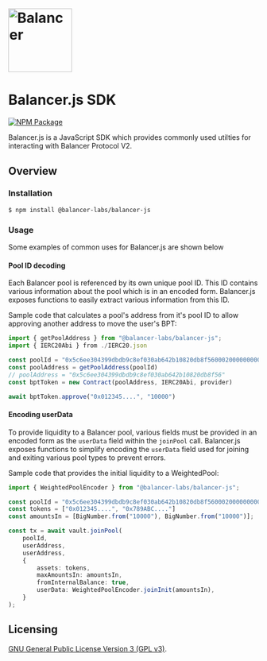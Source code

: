 # <img src="../../logo.svg" alt="Balancer" height="128px">

# Balancer.js SDK

[![NPM Package](https://img.shields.io/npm/v/@balancer-labs/balancer-js.svg)](https://www.npmjs.org/package/@balancer-labs/balancer-js)

Balancer.js is a JavaScript SDK which provides commonly used utilties for interacting with Balancer Protocol V2.

## Overview

### Installation

```console
$ npm install @balancer-labs/balancer-js
```

### Usage

Some examples of common uses for Balancer.js are shown below

#### Pool ID decoding

Each Balancer pool is referenced by its own unique pool ID. This ID contains various information about the pool which is in an encoded form. Balancer.js exposes functions to easily extract various information from this ID.

Sample code that calculates a pool's address from it's pool ID to allow approving another address to move the user's BPT:

```typescript
import { getPoolAddress } from "@balancer-labs/balancer-js";
import { IERC20Abi } from ./IERC20.json

const poolId = "0x5c6ee304399dbdb9c8ef030ab642b10820db8f56000200000000000000000014"
const poolAddress = getPoolAddress(poolId)
// poolAddress = "0x5c6ee304399dbdb9c8ef030ab642b10820db8f56"
const bptToken = new Contract(poolAddress, IERC20Abi, provider)

await bptToken.approve("0x012345....", "10000")

```

#### Encoding userData

To provide liquidity to a Balancer pool, various fields must be provided in an encoded form as the `userData` field within the `joinPool` call. Balancer.js exposes functions to simplify encoding the `userData` field used for joining and exiting various pool types to prevent errors.

Sample code that provides the initial liquidity to a WeightedPool:

```typescript
import { WeightedPoolEncoder } from "@balancer-labs/balancer-js";

const poolId = "0x5c6ee304399dbdb9c8ef030ab642b10820db8f56000200000000000000000014"
const tokens = ["0x012345....", "0x789ABC...."]
const amountsIn = [BigNumber.from("10000"), BigNumber.from("10000")];

const tx = await vault.joinPool(
    poolId,
    userAddress,
    userAddress,
    {
        assets: tokens,
        maxAmountsIn: amountsIn,
        fromInternalBalance: true,
        userData: WeightedPoolEncoder.joinInit(amountsIn),
    }
);
```



## Licensing

[GNU General Public License Version 3 (GPL v3)](../../LICENSE).
